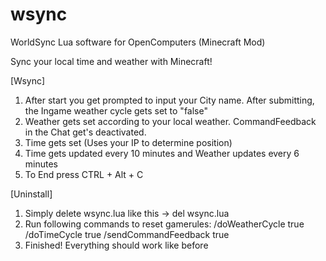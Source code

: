 # wsync
WorldSync Lua software for OpenComputers (Minecraft Mod)

Sync your local time and weather with Minecraft!

[Wsync]
1. After start you get prompted to input your City name. After submitting, the Ingame weather cycle gets set to "false"
2. Weather gets set according to your local weather. CommandFeedback in the Chat get's deactivated.
3. Time gets set (Uses your IP to determine position)
4. Time gets updated every 10 minutes and Weather updates every 6 minutes
5. To End press CTRL + Alt + C

[Uninstall]
1. Simply delete wsync.lua like this -> del wsync.lua
2. Run following commands to reset gamerules:
  /doWeatherCycle true
  /doTimeCycle true
  /sendCommandFeedback true
3. Finished! Everything should work like before

